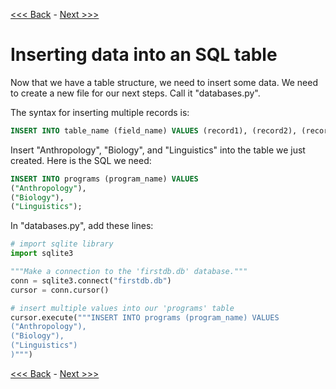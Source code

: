 [<<< Back](2-buildtable.md) - [Next >>>](4-updatefield.md)

# Inserting data into an SQL table

Now that we have a table structure, we need to insert some data. We need to create a new file for our next steps. Call it "databases.py".

The syntax for inserting multiple records is:

```sql
INSERT INTO table_name (field_name) VALUES (record1), (record2), (record3)
```

Insert "Anthropology", "Biology", and "Linguistics" into the table we just created. Here is the SQL we need:

```sql
INSERT INTO programs (program_name) VALUES
("Anthropology"),
("Biology"),
("Linguistics");
```

In "databases.py", add these lines:

```python
# import sqlite library
import sqlite3

"""Make a connection to the 'firstdb.db' database."""
conn = sqlite3.connect("firstdb.db")
cursor = conn.cursor()

# insert multiple values into our 'programs' table
cursor.execute("""INSERT INTO programs (program_name) VALUES
("Anthropology"),
("Biology"),
("Linguistics")
)""")
```


[<<< Back](2-buildtable.md) - [Next >>>](4-updatefield.md)
